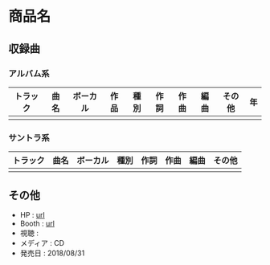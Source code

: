 # 商品名

## 収録曲

### アルバム系

| トラック | 曲名 | ボーカル | 作品 | 種別 | 作詞 | 作曲 | 編曲 | その他 | 年 |
|---|---|---|---|---|---|---|---|---|---|
|||||||||||

### サントラ系

| トラック | 曲名 | ボーカル | 種別 | 作詞 | 作曲 | 編曲 | その他 |
|---|---|---|---|---|---|---|---|
|||||||||||

## その他

- HP : [url](url)
- Booth : [url](url)
- 視聴 : 
- メディア : CD
- 発売日 : 2018/08/31
